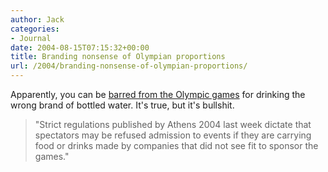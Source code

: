 ```yaml
---
author: Jack
categories:
- Journal
date: 2004-08-15T07:15:32+00:00
title: Branding nonsense of Olympian proportions
url: /2004/branding-nonsense-of-olympian-proportions/
---
```


Apparently, you can be [barred from the Olympic games][1] for drinking the wrong brand of bottled water. It's true, but it's bullshit.

> 
> 
> "Strict regulations published by Athens 2004 last week dictate that spectators may be refused admission to events if they are carrying food or drinks made by companies that did not see fit to sponsor the games."
> 
>

 [1]: http://www.halifaxherald.com/stories/2004/08/08/f202.raw.html